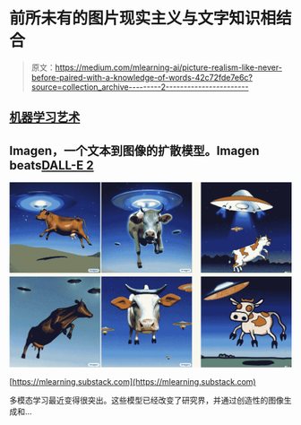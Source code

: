 # 前所未有的图片现实主义与文字知识相结合

> 原文：<https://medium.com/mlearning-ai/picture-realism-like-never-before-paired-with-a-knowledge-of-words-42c72fde7e6c?source=collection_archive---------2----------------------->

## [机器学习艺术](https://mlearning.substack.com)

## Imagen，一个文本到图像的扩散模型。**Imagen beats**[DALL-E 2](https://mlearning.substack.com/p/-8-ai-art-tools-worth-learning-about?r=z7zu8&s=w&utm_campaign=post&utm_medium=web)

[![](img/b3b27deb69d8303e1cb3a40e20a27671.png)](https://mlearning.substack.com)

[https://mlearning.substack.com](https://mlearning.substack.com)

多模态学习最近变得很突出。这些模型已经改变了研究界，并通过创造性的图像生成和…